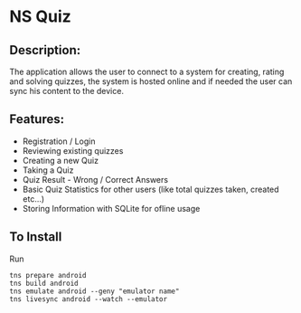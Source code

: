 # NS Quiz

## Description:

The application allows the user to connect to a system for creating, rating and solving quizzes, the system is hosted online and if needed the user can sync his content to the device.

## Features:

* Registration / Login
* Reviewing existing quizzes
* Creating a new Quiz
* Taking a Quiz
* Quiz Result - Wrong / Correct Answers
* Basic Quiz Statistics for other users (like total quizzes taken, created etc...)
* Storing Information with SQLite for ofline usage

## To Install

Run 
```
tns prepare android
tns build android
tns emulate android --geny "emulator name"
tns livesync android --watch --emulator
```
